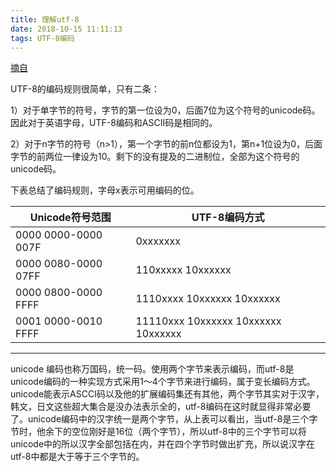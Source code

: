 ```yaml
---
title: 理解utf-8
date: 2018-10-15 11:11:13
tags: UTF-8编码
---
```

[摘自](https://blog.csdn.net/bluetjs/article/details/52936943)

UTF-8的编码规则很简单，只有二条：

1）对于单字节的符号，字节的第一位设为0，后面7位为这个符号的unicode码。因此对于英语字母，UTF-8编码和ASCII码是相同的。

2）对于n字节的符号（n>1），第一个字节的前n位都设为1，第n+1位设为0，后面字节的前两位一律设为10。剩下的没有提及的二进制位，全部为这个符号的unicode码。

下表总结了编码规则，字母x表示可用编码的位。

|Unicode符号范围 | UTF-8编码方式|
|-----------|-----------|
|0000 0000-0000 007F | 0xxxxxxx|
|0000 0080-0000 07FF | 110xxxxx 10xxxxxx|
|0000 0800-0000 FFFF | 1110xxxx 10xxxxxx 10xxxxxx|
|0001 0000-0010 FFFF | 11110xxx 10xxxxxx 10xxxxxx 10xxxxxx|

---
unicode 编码也称万国码，统一码。使用两个字节来表示编码，而utf-8是unicode编码的一种实现方式采用1～4个字节来进行编码，属于变长编码方式。unicode能表示ASCCI码以及他的扩展编码集还有其他，两个字节其实对于汉字，韩文，日文这些超大集合是没办法表示全的，utf-8编码在这时就显得非常必要了。unicode编码中的汉字统一是两个字节，从上表可以看出，当utf-8是三个字节时，他余下的空位刚好是16位（两个字节），所以utf-8中的三个字节可以将unicode中的所以汉字全部包括在内，并在四个字节时做出扩充，所以说汉字在utf-8中都是大于等于三个字节的。




